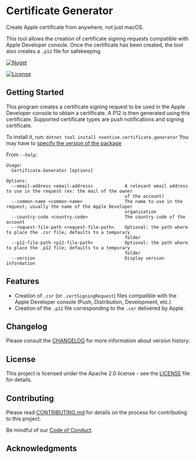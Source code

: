 # Certificate Generator

Create Apple certificate from anywhere, not just macOS.

This tool allows the creation of certificate signing requests compatible with Apple Developer console. Once the certificate has been created, the tool also creates a `.p12` file for safekeeping.

[![Nuget](https://img.shields.io/nuget/v/nventive.certificate.generator)](https://www.nuget.org/packages/nventive.certificate.generator)

[![License](https://img.shields.io/badge/License-Apache%202.0-blue.svg)](LICENSE)

## Getting Started
This program creates a certificate signing request to be used in the Apple Developer console to obtain a certificate. A P12 is then generated using this certificate. Supported certificate types are push notifications and signing certificate.

To install it, run: `dotnet tool install nventive.certificate.generator`
You may have to [specify the version of the package](https://docs.microsoft.com/en-us/dotnet/core/tools/global-tools#install-a-specific-tool-version)

From `--help`:
```
Usage:
  Certificate.Generator [options]

Options:
  --email-address <email-address>            A relevant email address to use in the request (ex: the mail of the owner
                                             of the account)
  --common-name <common-name>                The name to use in the request; usually the name of the Apple Developer
                                             organization
  --country-code <country-code>              The country code of the account
  --request-file-path <request-file-path>    Optional: the path where to place the .csr file; defaults to a temporary
                                             folder
  --p12-file-path <p12-file-path>            Optional: the path where to place the .p12 file; defaults to a temporary
                                             folder
  --version                                  Display version information
```

## Features

- Creation of `.csr` (or `.certSigningRequest`) files compatible with the Apple Developer console (Push, Distribution, Development, etc.)
- Creation of the `.p12` file corresponding to the `.cer` delivered by Apple.

## Changelog

Please consult the [CHANGELOG](CHANGELOG.md) for more information about version
history.

## License

This project is licensed under the Apache 2.0 license - see the
[LICENSE](LICENSE) file for details.

## Contributing

Please read [CONTRIBUTING.md](CONTRIBUTING.md) for details on the process for
contributing to this project.

Be mindful of our [Code of Conduct](CODE_OF_CONDUCT.md).

## Acknowledgments

